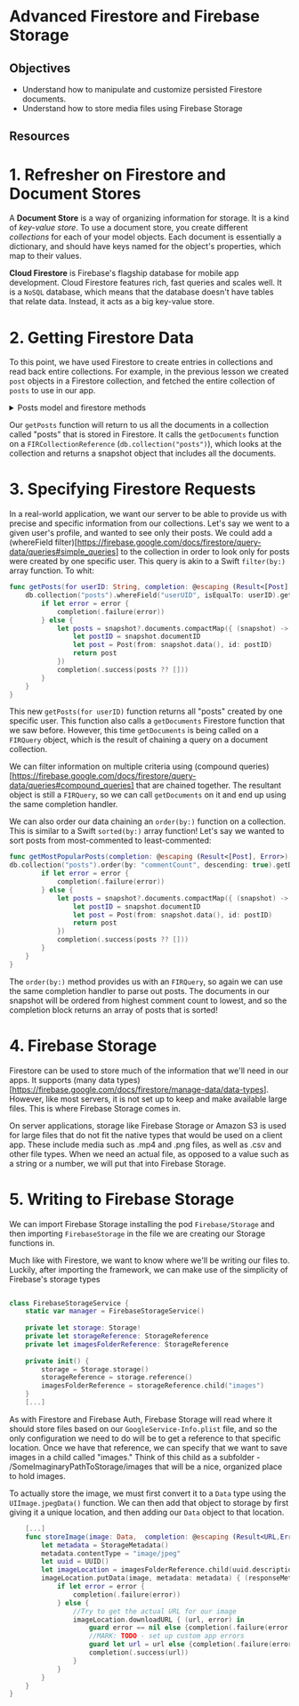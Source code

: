 # Advanced Firestore and Firebase Storage

## Objectives

- Understand how to manipulate and customize persisted Firestore documents.
- Understand how to store media files using Firebase Storage

## Resources

# 1. Refresher on Firestore and  Document Stores

A **Document Store** is a way of organizing information for storage.  It is a kind of *key-value store*.  To use a document store, you create different *collections* for each of your model objects. Each document is essentially a dictionary, and should have keys named for the object's properties, which map to their values.

**Cloud Firestore** is Firebase's flagship database for mobile app development. Cloud Firestore features rich, fast queries and scales well. It is a `NoSQL` database, which means that the database doesn't have tables that relate data.  Instead, it acts as a big key-value store.

# 2. Getting Firestore Data

To this point, we have used Firestore to create entries in collections and read back entire collections. For example, in the previous lesson we created `post` objects in a Firestore collection, and fetched the entire collection of `posts` to use in our app.

<details>
<summary> Posts model and firestore methods </summary> 

```swift
import Foundation

struct Post {
    let title: String
    let body: String
    let uuid: UUID
    let userUID: String
    let commentCount: Int = 0

    init(title: String, body: String, userUID: String) {
        self.title = title
        self.body = body
        self.uuid = UUID()
        self.userUID = userUID
    }
    ...
}

//New File
import FirebaseFirestore

class FirestoreService {

    // MARK:- Static Properties

    static let manager = FirestoreService()

    // MARK:- Internal Properties

    func getPosts(onCompletion: @escaping (Result<[Post], Error>) -> Void) {
        db.collection("posts").getDocuments() { (querySnapshot, err) in
            if let err = err {
                onCompletion(.failure(err))
            } else {
                let posts = querySnapshot!.documents.compactMap { (snapShot) -> Post? in
                    guard let uuid = UUID(uuidString: snapShot.documentID) else { return nil }
                    return Post(from: snapShot.data(), andUUID: uuid)
                }
                onCompletion(.success(posts))
            }
        }
    }

    func create(_ user: PersistedUser, onCompletion: @escaping (Result<Void, Error>) -> Void) {
        db.collection("users").document(user.uid).setData(user.fieldsDict) { err in
            if let err = err {
                onCompletion(.failure(err))
            } else {
                onCompletion(.success(()))
            }
        }
    }

    func create(_ post: Post, onCompletion: @escaping (Result<Void, Error>) -> Void) {
        db.collection("posts").document(post.uuidStr).setData(post.fieldsDict) { err in
            if let err = err {
                onCompletion(.failure(err))
            } else {
                onCompletion(.success(()))
            }
        }
    }

    // MARK:- Private Properties

    private let db = Firestore.firestore()
}
```
</details>


Our `getPosts` function will return to us all the documents in a collection called "posts" that is stored in Firestore.  It calls the `getDocuments` function on a `FIRCollectionReference` (`db.collection("posts")`), which looks at the collection and returns a snapshot object that includes all the documents.


# 3. Specifying Firestore Requests


In a real-world application, we want our server to be able to provide us with precise and specific information from our collections. Let's say we went to a given user's profile, and wanted to see only their posts. We could add a (whereField filter)[https://firebase.google.com/docs/firestore/query-data/queries#simple_queries] to the collection in order to look only for posts were created by one specific user. This query is akin to a Swift `filter(by:)` array function. To whit: 

```swift
func getPosts(for userID: String, completion: @escaping (Result<[Post], Error>) -> ()) {
    db.collection("posts").whereField("userUID", isEqualTo: userID).getDocuments { (snapshot, error) in
        if let error = error {
            completion(.failure(error))
        } else {
            let posts = snapshot?.documents.compactMap({ (snapshot) -> Post? in
                let postID = snapshot.documentID
                let post = Post(from: snapshot.data(), id: postID)
                return post
            })
            completion(.success(posts ?? []))
        }
    }
}
```

This new `getPosts(for userID)` function returns all "posts" created by one specific user. This function also calls a `getDocuments` Firestore function that we saw before. However, this time `getDocuments` is being called on a `FIRQuery` object, which is the result of chaining a query on a document collection. 

We can filter information on multiple criteria using (compound queries)[https://firebase.google.com/docs/firestore/query-data/queries#compound_queries] that are chained together. The resultant object is still a `FIRQuery`, so we can call `getDocuments` on it and end up using the same completion handler. 

We can also order our data chaining an `order(by:)` function on a collection. This is similar to a Swift `sorted(by:)` array function! Let's say we wanted to sort posts from most-commented to least-commented:

```swift
func getMostPopularPosts(completion: @escaping (Result<[Post], Error>) -> ()) {
db.collection("posts").order(by: "commentCount", descending: true).getDocuments { (snapshot, error) in
        if let error = error {
            completion(.failure(error))
        } else {
            let posts = snapshot?.documents.compactMap({ (snapshot) -> Post? in
                let postID = snapshot.documentID
                let post = Post(from: snapshot.data(), id: postID)
                return post
            })
            completion(.success(posts ?? []))
        }
    }
}
```

The `order(by:)` method provides us with an `FIRQuery`, so again we can use the same completion handler to parse out posts. The documents in our snapshot will be ordered from highest comment count to lowest, and so the completion block returns an array of posts that is sorted!


# 4. Firebase Storage

Firestore can be used to store much of the information that we'll need in our apps. It supports (many data types)[https://firebase.google.com/docs/firestore/manage-data/data-types]. However, like most servers, it is not set up to keep and make available large files. This is where Firebase Storage comes in.

On server applications, storage like Firebase Storage or Amazon S3 is used for large files that do not fit the native types that would be used on a client app. These include media such as .mp4 and .png files, as well as .csv and other file types. When we need an actual file, as opposed to a value such as a string or a number, we will put that into Firebase Storage.

# 5. Writing to Firebase Storage

We can import Firebase Storage installing the pod `Firebase/Storage` and then importing `FirebaseStorage` in the file we are creating our Storage functions in.

Much like with Firestore, we want to know where we'll be writing our files to. Luckily, after importing the framework, we can make use of the simplicity of Firebase's storage types

```swift

class FirebaseStorageService {
    static var manager = FirebaseStorageService()
    
    private let storage: Storage!
    private let storageReference: StorageReference
    private let imagesFolderReference: StorageReference
    
    private init() {
        storage = Storage.storage()
        storageReference = storage.reference()
        imagesFolderReference = storageReference.child("images")
    }
    [...]
```

As with Firestore and Firebase Auth, Firebase Storage will read where it should store files based on our `GoogleService-Info.plist` file, and so the only configuration we need to do will be to get a reference to that specific location. Once we have that reference, we can specify that we want to save images in a child called "images." Think of this child as a subfolder - /SomeImaginaryPathToStorage/images that will be a nice, organized place to hold images.

To actually store the image, we must first convert it to a `Data` type using the `UIImage.jpegData()` function. We can then add that object to storage by first giving it a unique location, and then adding our `Data` object to that location.

```swift
    [...]
    func storeImage(image: Data,  completion: @escaping (Result<URL,Error>) -> ()) {
        let metadata = StorageMetadata()
        metadata.contentType = "image/jpeg"
        let uuid = UUID()
        let imageLocation = imagesFolderReference.child(uuid.description)
        imageLocation.putData(image, metadata: metadata) { (responseMetadata, error) in
            if let error = error {
                completion(.failure(error))
            } else {
                //Try to get the actual URL for our image
                imageLocation.downloadURL { (url, error) in
                    guard error == nil else {completion(.failure(error!));return}
                    //MARK: TODO - set up custom app errors
                    guard let url = url else {completion(.failure(error!));return}
                    completion(.success(url))
                }
            }
        }
    }
}
```

